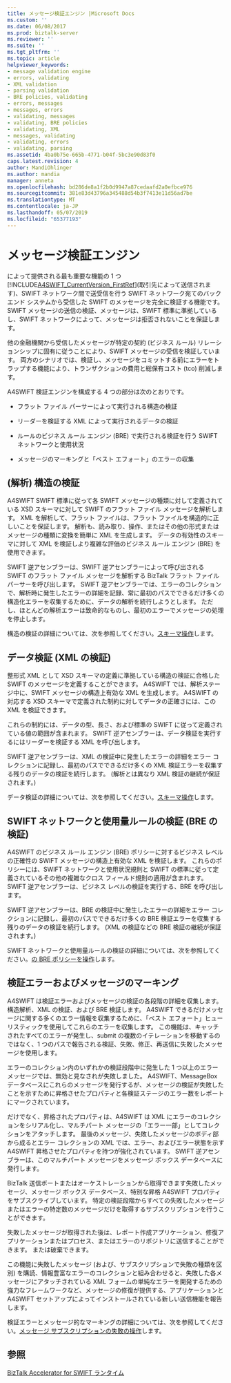 ```yaml
---
title: メッセージ検証エンジン |Microsoft Docs
ms.custom: ''
ms.date: 06/08/2017
ms.prod: biztalk-server
ms.reviewer: ''
ms.suite: ''
ms.tgt_pltfrm: ''
ms.topic: article
helpviewer_keywords:
- message validation engine
- errors, validating
- XML validation
- parsing validation
- BRE policies, validating
- errors, messages
- messages, errors
- validating, messages
- validating, BRE policies
- validating, XML
- messages, validating
- validating, errors
- validating, parsing
ms.assetid: 4ba0b75e-665b-4771-b04f-5bc3e90d83f0
caps.latest.revision: 4
author: MandiOhlinger
ms.author: mandia
manager: anneta
ms.openlocfilehash: bd286de8a1f2b0d9947a87cedaafd2a0efbce976
ms.sourcegitcommit: 381e83d43796a345488d54b3f7413e11d56ad7be
ms.translationtype: MT
ms.contentlocale: ja-JP
ms.lasthandoff: 05/07/2019
ms.locfileid: "65377193"
---
```

# <a name="message-validation-engine"></a>メッセージ検証エンジン
によって提供される最も重要な機能の 1 つ[!INCLUDE[A4SWIFT_CurrentVersion_FirstRef](../../includes/a4swift-currentversion-firstref-md.md)](取引先によって送信されます)、SWIFT ネットワーク間で送受信を行う SWIFT ネットワーク宛てのバックエンド システムから受信した SWIFT のメッセージを完全に検証する機能です。 SWIFT メッセージの送信の検証、メッセージは、SWIFT 標準に準拠しているし、SWIFT ネットワークによって、メッセージは拒否されないことを保証します。  
  
 他の金融機関から受信したメッセージが特定の契約 (ビジネス ルール) リレーションシップに固有に従うことにより、SWIFT メッセージの受信を検証しています。 両方のシナリオでは、検証し、メッセージをコミットする前にエラーをトラップする機能により、トランザクションの費用と総保有コスト (tco) 削減します。  
  
 A4SWIFT 検証エンジンを構成する 4 つの部分は次のとおりです。  
  
-   フラット ファイル パーサーによって実行される構造の検証  
  
-   リーダーを検証する XML によって実行されるデータの検証  
  
-   ルールのビジネス ルール エンジン (BRE) で実行される検証を行う SWIFT ネットワークと使用状況  
  
-   メッセージのマーキングと「ベスト エフォート」のエラーの収集  
  
## <a name="structural-validation-parsing"></a>(解析) 構造の検証  
 A4SWIFT SWIFT 標準に従って各 SWIFT メッセージの種類に対して定義されている XSD スキーマに対して SWIFT のフラット ファイル メッセージを解析します。 XML を解析して、フラット ファイルは、フラット ファイルを構造的に正しいことを保証します。 解析も、読み取り、操作、またはその他の形式またはメッセージの種類に変換を簡単に XML を生成します。 データの有効性のスキーマに対して XML を検証しより複雑な評価のビジネス ルール エンジン (BRE) を使用できます。  
  
 SWIFT 逆アセンブラーは、SWIFT 逆アセンブラーによって呼び出される SWIFT のフラット ファイル メッセージを解析する BizTalk フラット ファイル パーサーを呼び出します。 SWIFT 逆アセンブラーでは、エラーのコレクションで、解析時に発生したエラーの詳細を記録、常に最初のパスでできるだけ多くの構造化エラーを収集するために、データの解析を続行しようとします。 ただし、ほとんどの解析エラーは致命的なものし、最初のエラーでメッセージの処理を停止します。  
  
 構造の検証の詳細については、次を参照してください。[スキーマ操作](../../adapters-and-accelerators/accelerator-swift/working-with-schemas.md)します。  
  
## <a name="data-validation-xml-validation"></a>データ検証 (XML の検証)  
 整形式 XML として XSD スキーマの定義に準拠している構造の検証に合格した SWIFT のメッセージを定義することができます。 A4SWIFT では、解析ステージ中に、SWIFT メッセージの構造上有効な XML を生成します。 A4SWIFT の対応する XSD スキーマで定義された制約に対してデータの正確さには、この XML を検証できます。  
  
 これらの制約には、データの型、長さ、および標準の SWIFT に従って定義されている値の範囲が含まれます。 SWIFT 逆アセンブラーは、データ検証を実行するにはリーダーを検証する XML を呼び出します。  
  
 SWIFT 逆アセンブラーは、XML の検証中に発生したエラーの詳細をエラー コレクションに記録し、最初のパスでできるだけ多くの XML 検証エラーを収集する残りのデータの検証を続行します。 (解析とは異なり XML 検証の継続が保証されます。)  
  
 データ検証の詳細については、次を参照してください。[スキーマ操作](../../adapters-and-accelerators/accelerator-swift/working-with-schemas.md)します。  
  
## <a name="swift-network-and-usage-rule-validation-bre-validation"></a>SWIFT ネットワークと使用量ルールの検証 (BRE の検証)  
 A4SWIFT のビジネス ルール エンジン (BRE) ポリシーに対するビジネス レベルの正確性の SWIFT メッセージの構造上有効な XML を検証します。 これらのポリシーには、SWIFT ネットワークと使用状況規則と SWIFT の標準に従って定義されているその他の複雑なクロス フィールド規則の適用が含まれます。 SWIFT 逆アセンブラーは、ビジネス レベルの検証を実行する、BRE を呼び出します。  
  
 SWIFT 逆アセンブラーは、BRE の検証中に発生したエラーの詳細をエラー コレクションに記録し、最初のパスでできるだけ多くの BRE 検証エラーを収集する残りのデータの検証を続行します。 (XML の検証などの BRE 検証の継続が保証されます。)  
  
 SWIFT ネットワークと使用量ルールの検証の詳細については、次を参照してください。[の BRE ポリシーを操作](../../adapters-and-accelerators/accelerator-swift/working-with-bre-policies.md)します。  
  
## <a name="validation-failures-and-message-marking"></a>検証エラーおよびメッセージのマーキング  
 A4SWIFT は検証エラーおよびメッセージの検証の各段階の詳細を収集します。 構造解析、XML の検証、および BRE 検証します。 A4SWIFT できるだけメッセージに関する多くのエラー情報を収集するために、「ベスト エフォート」ヒューリスティックを使用してこれらのエラーを収集します。 この機能は、キャッチされたすべてのエラーが発生し、submit の複数のイテレーションを移動するのではなく、1 つのパスで報告される検証、失敗、修正、再送信に失敗したメッセージを使用します。  
  
 エラーのコレクション内のいずれかの検証段階中に発生した 1 つ以上のエラー メッセージでは、無効と見なされが失敗しました。 A4SWIFT、MessageBox データベースにこれらのメッセージを発行するが、メッセージの検証が失敗したことを示すために昇格させたプロパティと各検証ステージのエラー数をレポートにマークされています。  
  
 だけでなく、昇格されたプロパティは、A4SWIFT は XML にエラーのコレクションをシリアル化し、マルチパート メッセージの「エラー一部」としてコレクションをアタッチします。 最後のメッセージ、失敗したメッセージのボディ部から成るとエラー コレクションの XML では、エラー、およびエラー状態を示す A4SWIFT 昇格させたプロパティを持つが強化されています。 SWIFT 逆アセンブラーは、このマルチパート メッセージをメッセージ ボックス データベースに発行します。  
  
 BizTalk 送信ポートまたはオーケストレーションから取得できます失敗したメッセージ、メッセージ ボックス データベース、特別な昇格 A4SWIFT プロパティをサブスクライブしています。 特定の検証段階からすべての失敗したメッセージまたはエラーの特定数のメッセージだけを取得するサブスクリプションを行うことができます。  
  
 失敗したメッセージが取得された後は、レポート作成アプリケーション、修復アプリケーションまたはプロセス、またはエラーのリポジトリに送信することができます。 または破棄できます。  
  
 この機能に失敗したメッセージ (および、サブスクリプションで失敗の種類を区別) を購読、情報豊富なエラーのコレクションと組み合わせると、失敗した各メッセージにアタッチされている XML フォームの単純なエラーを開発するための強力なフレームワークなど、メッセージの修復が提供する、アプリケーションと A4SWIFT セットアップによってインストールされている新しい送信機能を報告します。  
  
 検証エラーとメッセージ的なマーキングの詳細については、次を参照してください。[メッセージ サブスクリプションの失敗の操作](../../adapters-and-accelerators/accelerator-swift/working-with-failed-message-subscriptions.md)します。  
  
## <a name="see-also"></a>参照  
 [BizTalk Accelerator for SWIFT ランタイム](../../adapters-and-accelerators/accelerator-swift/biztalk-accelerator-for-swift-runtime.md)